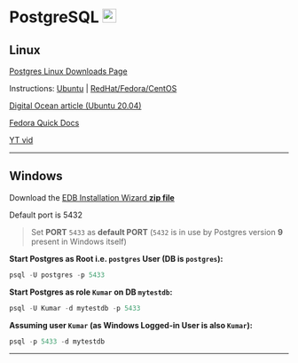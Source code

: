 # PostgreSQL <img src='https://cdn-icons-png.flaticon.com/512/5968/5968342.png' height="25">

## Linux <img src='https://cdn-icons-png.flaticon.com/512/6124/6124995.png' width="17">

[Postgres Linux Downloads Page](https://www.postgresql.org/download/linux)

Instructions: [Ubuntu](https://www.postgresql.org/download/linux/ubuntu/) | [RedHat/Fedora/CentOS](https://www.postgresql.org/download/linux/redhat/)

[Digital Ocean article (Ubuntu 20.04)](https://www.digitalocean.com/community/tutorials/how-to-install-and-use-postgresql-on-ubuntu-20-04)

[Fedora Quick Docs](https://docs.fedoraproject.org/en-US/quick-docs/postgresql/)

[YT vid](https://www.youtube.com/watch?v=Nt1BjoULGWg)

---

## Windows <img src='https://seeklogo.com/images/W/windows-11-icon-logo-6C39629E45-seeklogo.com.png' width="17">

Download the [EDB Installation Wizard **zip file**](https://www.enterprisedb.com/downloads/postgres-postgresql-downloads)

Default port is 5432

> Set **PORT** `5433` as **default PORT** (`5432` is in use by Postgres version **9** present in Windows itself)

**Start Postgres as Root i.e. `postgres` User (DB is `postgres`):**

```PowerShell
psql -U postgres -p 5433
```

**Start Postgres as role `Kumar` on DB `mytestdb`:**

```PowerShell
psql -U Kumar -d mytestdb -p 5433
```

**Assuming user `Kumar` (as Windows Logged-in User is also `Kumar`):**

```PowerShell
psql -p 5433 -d mytestdb
```

---

